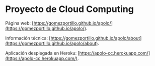 # Proyecto de Cloud Computing

Página web: [https://gomezportillo.github.io/apolo/](https://gomezportillo.github.io/apolo/).

Información técnica: [https://gomezportillo.github.io/apolo/about](https://gomezportillo.github.io/apolo/about).

Aplicación desplegada en Heroku: [https://apolo-cc.herokuapp.com/](https://apolo-cc.herokuapp.com/).
